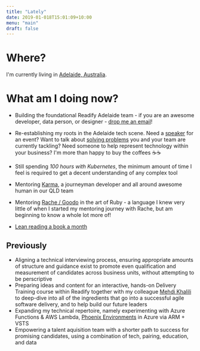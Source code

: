 ```yaml
---
title: "Lately"
date: 2019-01-018T15:01:09+10:00
menu: "main"
draft: false
---
```


# Where?
I'm currently living in [Adelaide, Australia](https://time.is/Adelaide). 

# What am I doing now?

* Building the foundational Readify Adelaide team - if you are an awesome developer, data person, or designer - [drop me an email](mailto:andrew.best@readify.net)! 
* Re-establishing my roots in the Adelaide tech scene. Need a [speaker](https://www.andrew-best.com/speaking/) for an event? Want to talk about [solving problems](https://www.andrew-best.com/posts/discover-decide-deliver-part-one/) you and your team are currently tackling? Need someone to help represent technology within your business? I'm more than happy to buy the coffees ☕☕
* Still spending _100 hours with Kubernetes_, the minimum amount of time I feel is required to get a decent understanding of any complex tool
* Mentoring [Karma](https://www.codewithkarma.com/), a journeyman developer  and all around awesome human in our QLD team
* Mentoring [Rache / Goodo](https://twitter.com/rachegoodo) in the art of Ruby - a language I knew very little of when I started my mentoring journey with Rache, but am beginning to know a whole lot more of!

* [Lean reading a book a month](https://www.andrew-best.com/posts/lean-reading-a-book-a-month/) 

## Previously

* Aligning a technical interviewing process, ensuring appropriate amounts of structure and guidance exist to promote even qualification and measurement of candidates across business units, without attempting to be perscriptive
* Preparing ideas and content for an interactive, hands-on Delivery Training course within Readify together with my colleague [Mehdi Khalili](https://www.mehdi-khalili.com/) to deep-dive into all of the ingredients that go into a successful agile software delivery, and to help build our future leaders
* Expanding my technical repertoire, namely experimenting with Azure Functions & AWS Lambda, [Phoenix Environments](https://www.thoughtworks.com/radar/techniques/phoenix-environments) in Azure via ARM + VSTS
* Empowering a talent aquisition team with a shorter path to success for promising candidates, using a combination of tech, pairing, education, and data